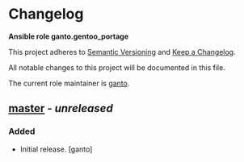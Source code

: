 # Changelog

**Ansible role ganto.gentoo_portage**

This project adheres to [Semantic Versioning](https://semver.org/spec/v2.0.0.html)
and [Keep a Changelog](https://keepachangelog.com/).

All notable changes to this project will be documented in this file.

The current role maintainer is [ganto](https://github.com/ganto).

## [master](https://github.com/ganto/ansible-gentoo_portage/) - _unreleased_

### Added

- Initial release. [ganto]

